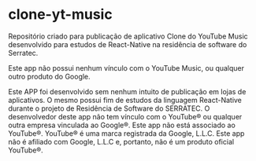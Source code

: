 # clone-yt-music

Repositório criado para publicação de aplicativo Clone do YouTube Music desenvolvido para estudos de React-Native na residência de software do Serratec.

Este app não possui nenhum vínculo com o YouTube Music, ou qualquer outro produto do Google.

Este APP foi desenvolvido sem nenhum intuito de publicação em lojas de aplicativos. O mesmo possui fim de estudos da linguagem React-Native durante o projeto de Residência de Software do SERRATEC. O desenvolvedor deste app não tem vínculo com o YouTube® ou qualquer outra empresa vinculada ao Google®. Este app não está associado ao YouTube®. YouTube® é uma marca registrada da Google, L.L.C. Este app não é afiliado com Google, L.L.C e, portanto, não é um produto oficial YouTube®.
